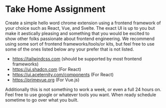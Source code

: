 # Take Home Assignment

Create a simple hello word chrome extension using a frontend framework of your choice such as React, Vue, and Svelte.  The exact UI is up to you but make it aestically pleasing and something that you would be excited to show other folks passionate about frontend engineering.  We recommend using some sort of frontend frameworks/tools/or kits, but feel free to use some of the ones listed below any your prefer that is not listed. 

- https://tailwindcss.com (should be supported by most frontend frameworks)
- https://ui.shadcn.com (For React)
- https://ui.aceternity.com/components (For React)
- https://primevue.org (For Vue.js)


Additionally this is not something to work a week, or even a full 24 hours on.  Feel free to use google or whatever tools you want.  When ready schedule sometime to go over what you built.
